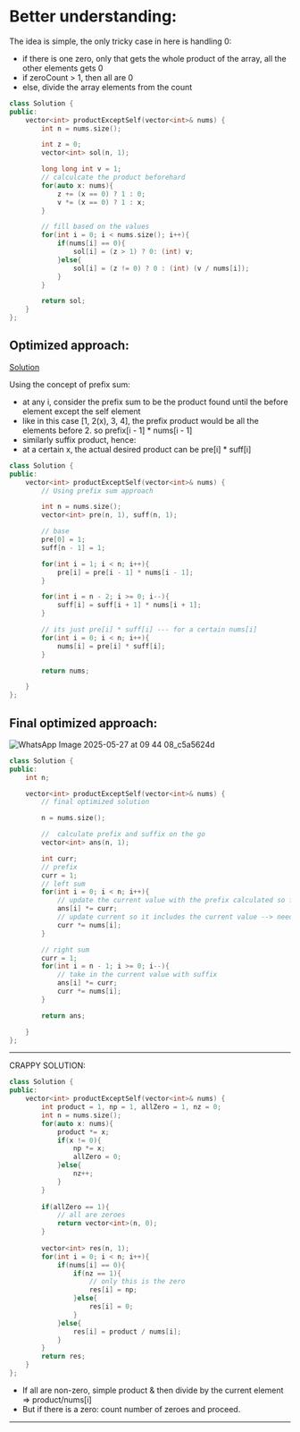 # Better understanding: 


The idea is simple, the only tricky case in here is handling 0: 
- if there is one zero, only that gets the whole product of the array, all the other elements gets 0
- if zeroCount > 1, then all are 0
- else, divide the array elements from the count  

```c++
class Solution {
public:
    vector<int> productExceptSelf(vector<int>& nums) {
        int n = nums.size();

        int z = 0;
        vector<int> sol(n, 1);

        long long int v = 1;
        // calculcate the product beforehard
        for(auto x: nums){
            z += (x == 0) ? 1 : 0;
            v *= (x == 0) ? 1 : x;
        }

        // fill based on the values 
        for(int i = 0; i < nums.size(); i++){
            if(nums[i] == 0){
                sol[i] = (z > 1) ? 0: (int) v;
            }else{
                sol[i] = (z != 0) ? 0 : (int) (v / nums[i]);
            }
        }

        return sol;
    }
};
```

## Optimized approach: 
[Solution](https://leetcode.com/problems/product-of-array-except-self/solutions/1342916/3-minute-read-mimicking-an-interview)

Using the concept of prefix sum: 
- at any i, consider the prefix sum to be the product found until the before element except the self element
- like in this case [1, 2(x), 3, 4], the prefix product would be all the elements before 2. so prefix[i - 1] * nums[i - 1]
- similarly suffix product, hence:
- at a certain x, the actual desired product can be pre[i] * suff[i]

```c++
class Solution {
public:
    vector<int> productExceptSelf(vector<int>& nums) {
        // Using prefix sum approach

        int n = nums.size();
        vector<int> pre(n, 1), suff(n, 1);

        // base
        pre[0] = 1;
        suff[n - 1] = 1;

        for(int i = 1; i < n; i++){
            pre[i] = pre[i - 1] * nums[i - 1];
        }

        for(int i = n - 2; i >= 0; i--){
            suff[i] = suff[i + 1] * nums[i + 1];
        }

        // its just pre[i] * suff[i] --- for a certain nums[i]
        for(int i = 0; i < n; i++){
            nums[i] = pre[i] * suff[i];
        }

        return nums;

    }
};
```

## Final optimized approach:
![WhatsApp Image 2025-05-27 at 09 44 08_c5a5624d](https://github.com/user-attachments/assets/25a249ae-86cb-4126-829d-33c6fef9a296)

```c++
class Solution {
public:
    int n;

    vector<int> productExceptSelf(vector<int>& nums) {
        // final optimized solution

        n = nums.size();

        //  calculate prefix and suffix on the go
        vector<int> ans(n, 1);

        int curr;
        // prefix
        curr = 1;
        // left sum
        for(int i = 0; i < n; i++){
            // update the current value with the prefix calculated so far
            ans[i] *= curr;
            // update current so it includes the current value --> need it for the next step
            curr *= nums[i];
        }

        // right sum
        curr = 1;
        for(int i = n - 1; i >= 0; i--){
            // take in the current value with suffix 
            ans[i] *= curr;
            curr *= nums[i];
        }

        return ans;

    }
};
```

-------------------------------

CRAPPY SOLUTION:    
```c++
class Solution {
public:
    vector<int> productExceptSelf(vector<int>& nums) {
        int product = 1, np = 1, allZero = 1, nz = 0;
        int n = nums.size();
        for(auto x: nums){
            product *= x;
            if(x != 0){
                np *= x;
                allZero = 0;
            }else{
                nz++;
            }
        }
        
        if(allZero == 1){
            // all are zeroes
            return vector<int>(n, 0);
        }
        
        vector<int> res(n, 1);
        for(int i = 0; i < n; i++){
            if(nums[i] == 0){
                if(nz == 1){
                    // only this is the zero
                    res[i] = np;
                }else{
                    res[i] = 0;
                }
            }else{
                res[i] = product / nums[i];
            }
        }
        return res;
    }
};
```
+ If all are non-zero, simple product & then divide by the current element => product/nums[i]
+ But if there is a zero: count number of zeroes and proceed.

------------------------

